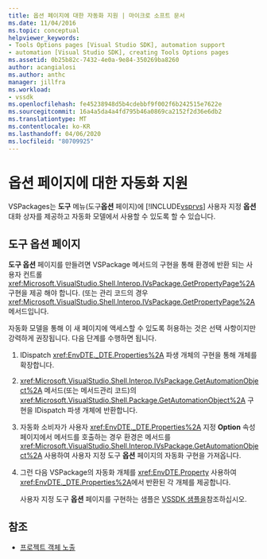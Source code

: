 ```yaml
---
title: 옵션 페이지에 대한 자동화 지원 | 마이크로 소프트 문서
ms.date: 11/04/2016
ms.topic: conceptual
helpviewer_keywords:
- Tools Options pages [Visual Studio SDK], automation support
- automation [Visual Studio SDK], creating Tools Options pages
ms.assetid: 0b25b82c-7432-4e0a-9e84-350269ba8260
author: acangialosi
ms.author: anthc
manager: jillfra
ms.workload:
- vssdk
ms.openlocfilehash: fe45238948d5b4cdebbf9f002f6b242515e7622e
ms.sourcegitcommit: 16a4a5da4a4fd795b46a0869ca2152f2d36e6db2
ms.translationtype: MT
ms.contentlocale: ko-KR
ms.lasthandoff: 04/06/2020
ms.locfileid: "80709925"
---
```

# <a name="automation-support-for-options-pages"></a>옵션 페이지에 대한 자동화 지원
VSPackages는 **도구** 메뉴(도구**옵션** 페이지)에 [!INCLUDE[vsprvs](../../code-quality/includes/vsprvs_md.md)] 사용자 지정 **옵션** 대화 상자를 제공하고 자동화 모델에서 사용할 수 있도록 할 수 있습니다.

## <a name="tools-options-pages"></a>도구 옵션 페이지
 **도구 옵션** 페이지를 만들려면 VSPackage 메서드의 구현을 통해 환경에 반환 되는 사용자 컨트롤 <xref:Microsoft.VisualStudio.Shell.Interop.IVsPackage.GetPropertyPage%2A> 구현을 제공 해야 합니다. (또는 관리 코드의 경우 <xref:Microsoft.VisualStudio.Shell.Interop.IVsPackage.GetPropertyPage%2A> 메서드입니다.

 자동화 모델을 통해 이 새 페이지에 액세스할 수 있도록 허용하는 것은 선택 사항이지만 강력하게 권장됩니다. 다음 단계를 수행하면 됩니다.

1. IDispatch <xref:EnvDTE._DTE.Properties%2A> 파생 개체의 구현을 통해 개체를 확장합니다.

2. <xref:Microsoft.VisualStudio.Shell.Interop.IVsPackage.GetAutomationObject%2A> 메서드(또는 메서드관리 코드)의 <xref:Microsoft.VisualStudio.Shell.Package.GetAutomationObject%2A> 구현을 IDispatch 파생 개체에 반환합니다.

3. 자동화 소비자가 사용자 <xref:EnvDTE._DTE.Properties%2A> 지정 **Option** 속성 페이지에서 메서드를 호출하는 경우 환경은 메서드를 <xref:Microsoft.VisualStudio.Shell.Interop.IVsPackage.GetAutomationObject%2A> 사용하여 사용자 지정 도구 **옵션** 페이지의 자동화 구현을 가져옵니다.

4. 그런 다음 VSPackage의 자동화 개체를 <xref:EnvDTE.Property> 사용하여 <xref:EnvDTE._DTE.Properties%2A>에서 반환된 각 개체를 제공합니다.

   사용자 지정 도구 **옵션** 페이지를 구현하는 샘플은 [VSSDK 샘플을](https://github.com/Microsoft/VSSDK-Extensibility-Samples)참조하십시오.

## <a name="see-also"></a>참조
- [프로젝트 객체 노출](../../extensibility/internals/exposing-project-objects.md)
